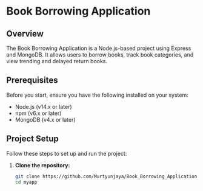# Book Borrowing Application

## Overview

The Book Borrowing Application is a Node.js-based project using Express and MongoDB. It allows users to borrow books, track book categories, and view trending and delayed return books.

## Prerequisites

Before you start, ensure you have the following installed on your system:

- Node.js (v14.x or later)
- npm (v6.x or later)
- MongoDB (v4.x or later)

## Project Setup

Follow these steps to set up and run the project:

1. **Clone the repository:**
    ```bash
    git clone https://github.com/Murtyunjaya/Book_Borrowing_Application.git
    cd myapp
    ```


